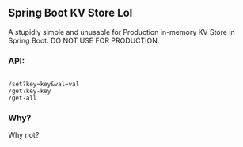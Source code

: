 ## Spring Boot KV Store Lol
A stupidly simple and unusable for Production in-memory KV Store in Spring Boot.
DO NOT USE FOR PRODUCTION.  

### API:
<code>
/set?key=key&val=val
/get?key-key
/get-all
</code>

### Why?
Why not?
